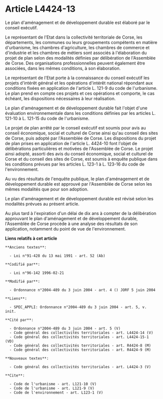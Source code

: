 # Article L4424-13

Le plan d'aménagement et de développement durable est élaboré par le conseil exécutif. 

Le représentant de l'Etat dans la collectivité territoriale de Corse, les départements, les communes ou leurs groupements
compétents en matière d'urbanisme, les chambres d'agriculture, les chambres de commerce et d'industrie et les chambres de
métiers sont associés à l'élaboration du projet de plan selon des modalités définies par délibération de l'Assemblée de
Corse. Des organisations professionnelles peuvent également être associées, dans les mêmes conditions, à son élaboration. 

Le représentant de l'Etat porte à la connaissance du conseil exécutif les projets d'intérêt général et les opérations
d'intérêt national répondant aux conditions fixées en application de l'article L. 121-9 du code de l'urbanisme. Le plan prend
en compte ces projets et ces opérations et comporte, le cas échéant, les dispositions nécessaires à leur réalisation. 

Le plan d'aménagement et de développement durable fait l'objet d'une évaluation environnementale dans les conditions définies
par les articles L. 121-10 à L. 121-15 du code de l'urbanisme. 

Le projet de plan arrêté par le conseil exécutif est soumis pour avis au conseil économique, social et culturel de Corse
ainsi qu'au conseil des sites de Corse, puis adopté par l'Assemblée de Corse. Les dispositions du projet de plan prises en
application de l'article L. 4424-10 font l'objet de délibérations particulières et motivées de l'Assemblée de Corse. Le
projet ainsi adopté, assorti des avis du conseil économique, social et culturel de Corse et du conseil des sites de Corse,
est soumis à enquête publique dans les conditions prévues par les articles L. 123-1 à L. 123-16 du code de l'environnement. 

Au vu des résultats de l'enquête publique, le plan d'aménagement et de développement durable est approuvé par l'Assemblée de
Corse selon les mêmes modalités que pour son adoption. 

Le plan d'aménagement et de développement durable est révisé selon les modalités prévues au présent article. 

Au plus tard à l'expiration d'un délai de dix ans à compter de la délibération approuvant le plan d'aménagement et de
développement durable, l'Assemblée de Corse procède à une analyse des résultats de son application, notamment du point de vue
de l'environnement.

**Liens relatifs à cet article**

	**Anciens textes**:

	  - Loi n°91-428 du 13 mai 1991 - art. 52 (Ab)

	**Codifié par**:

	  - Loi n°96-142 1996-02-21

	**Modifié par**:

	  - Ordonnance n°2004-489 du 3 juin 2004 - art. 4 () JORF 5 juin 2004

	**Liens**:

	  - SPEC_APPLI: Ordonnance n°2004-489 du 3 juin 2004 - art. 5, v. init.

	**Cité par**:

	  - Ordonnance n°2004-489 du 3 juin 2004 - art. 5 (V)
	  - Code général des collectivités territoriales - art. L4424-14 (V)
	  - Code général des collectivités territoriales - art. L4424-15-1 (VD)
	  - Code général des collectivités territoriales - art. R4424-8 (M)
	  - Code général des collectivités territoriales - art. R4424-9 (M)

	**Nouveaux textes**:

	  - Code général des collectivités territoriales - art. L4424-3 (V)

	**Cite**:

	  - Code de l'urbanisme - art. L121-10 (V)
	  - Code de l'urbanisme - art. L121-9 (V)
	  - Code de l'environnement - art. L123-1 (V)
